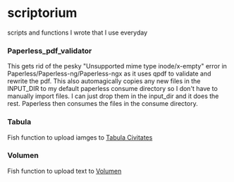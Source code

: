 # scriptorium
scripts and functions I wrote that I use everyday


### Paperless_pdf_validator

This gets rid of the pesky "Unsupported mime type inode/x-empty" error in Paperless/Paperless-ng/Paperless-ngx as it uses qpdf to validate and rewrite the pdf.
This also automagically copies any new files in the INPUT_DIR to my default paperless consume directory so I don't have to manually import files. I can just drop them in the input_dir and it does the rest. Paperless then consumes the files in the consume directory.

### Tabula

Fish function to upload iamges to [Tabula Civitates](https://tabula.civitat.es)

### Volumen

Fish function to upload text to [Volumen](https://volumen.civitat.es)
